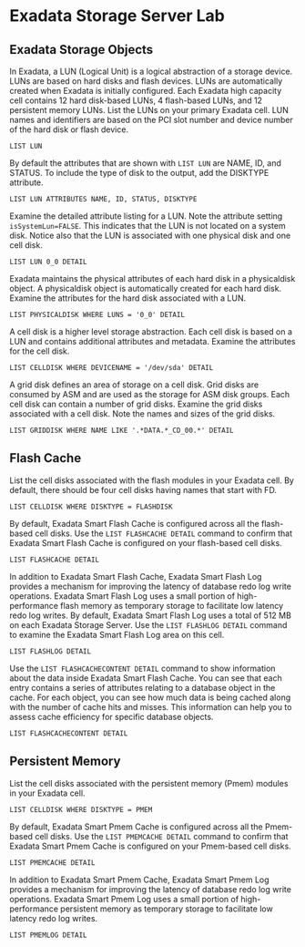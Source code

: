 # Exadata Storage Server Lab

## Exadata Storage Objects

In Exadata, a LUN (Logical Unit) is a logical abstraction of a storage device. LUNs are based on hard disks and flash devices. LUNs are automatically created when Exadata is initially configured. Each Exadata high capacity cell contains 12 hard disk-based LUNs, 4 flash-based LUNs, and 12 persistent memory LUNs. List the LUNs on your primary Exadata cell. LUN names and identifiers are based on the PCI slot number and device number of the hard disk or flash device.

    LIST LUN

By default the attributes that are shown with `LIST LUN` are NAME, ID, and STATUS. To include the type of disk to the output, add the DISKTYPE attribute.

    LIST LUN ATTRIBUTES NAME, ID, STATUS, DISKTYPE

Examine the detailed attribute listing for a LUN. Note the attribute setting `isSystemLun=FALSE`. This indicates that the LUN is not located on a system disk. Notice also that the LUN is associated with one physical disk and one cell disk.

    LIST LUN 0_0 DETAIL

Exadata maintains the physical attributes of each hard disk in a physicaldisk object. A physicaldisk object is automatically created for each hard disk. Examine the attributes for the hard disk associated with a LUN.

    LIST PHYSICALDISK WHERE LUNS = '0_0' DETAIL

A cell disk is a higher level storage abstraction. Each cell disk is based on a LUN and contains additional attributes and metadata. Examine the attributes for the cell disk.

    LIST CELLDISK WHERE DEVICENAME = '/dev/sda' DETAIL

A grid disk defines an area of storage on a cell disk. Grid disks are consumed by ASM and are used as the storage for ASM disk groups. Each cell disk can contain a number of grid disks. Examine the grid disks associated with a cell disk. Note the names and sizes of the grid disks.

    LIST GRIDDISK WHERE NAME LIKE '.*DATA.*_CD_00.*' DETAIL

## Flash Cache

List the cell disks associated with the flash modules in your Exadata cell. By default, there should be four cell disks having names that start with FD.

    LIST CELLDISK WHERE DISKTYPE = FLASHDISK

By default, Exadata Smart Flash Cache is configured across all the flash-based cell disks. Use the `LIST FLASHCACHE DETAIL` command to confirm that Exadata Smart Flash Cache is configured on your flash-based cell disks.

    LIST FLASHCACHE DETAIL

In addition to Exadata Smart Flash Cache, Exadata Smart Flash Log provides a mechanism for improving the latency of database redo log write operations. Exadata Smart Flash Log uses a small portion of high-performance flash memory as temporary storage to facilitate low latency redo log writes. By default, Exadata Smart Flash Log uses a total of 512 MB on each Exadata Storage Server. Use the `LIST FLASHLOG DETAIL` command to examine the Exadata Smart Flash Log area on this cell.

    LIST FLASHLOG DETAIL

Use the `LIST FLASHCACHECONTENT DETAIL` command to show information about the data inside Exadata Smart Flash Cache. You can see that each entry contains a series of attributes relating to a database object in the cache. For each object, you can see how much data is being cached along with the number of cache hits and misses. This information can help you to assess cache efficiency for specific database objects.

    LIST FLASHCACHECONTENT DETAIL

## Persistent Memory

List the cell disks associated with the persistent memory (Pmem) modules in your Exadata cell.

    LIST CELLDISK WHERE DISKTYPE = PMEM

By default, Exadata Smart Pmem Cache is configured across all the Pmem-based cell disks. Use the `LIST PMEMCACHE DETAIL` command to confirm that Exadata Smart Pmem Cache is configured on your Pmem-based cell disks.

    LIST PMEMCACHE DETAIL

In addition to Exadata Smart Pmem Cache, Exadata Smart Pmem Log provides a mechanism for improving the latency of database redo log write operations. Exadata Smart Pmem Log uses a small portion of high-performance persistent memory as temporary storage to facilitate low latency redo log writes.

    LIST PMEMLOG DETAIL
